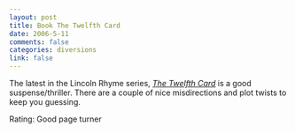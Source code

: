 ```yaml
--- 
layout: post
title: Book The Twelfth Card
date: 2006-5-11
comments: false
categories: diversions
link: false
---
```

The latest in the Lincoln Rhyme series, <i><a href="http://ereader.com/product/detail/19494?book=The_Twelfth_Card:_A_Lincoln_Rhyme_Novel" title="The Twelfth Card">The Twelfth Card</a></i> is a good suspense/thriller. There are a couple of nice misdirections and plot twists to keep you guessing.

Rating: Good page turner
